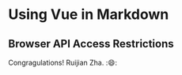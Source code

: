 # Using Vue in Markdown

## Browser API Access Restrictions

Congragulations! Ruijian Zha. ::smile::

##

